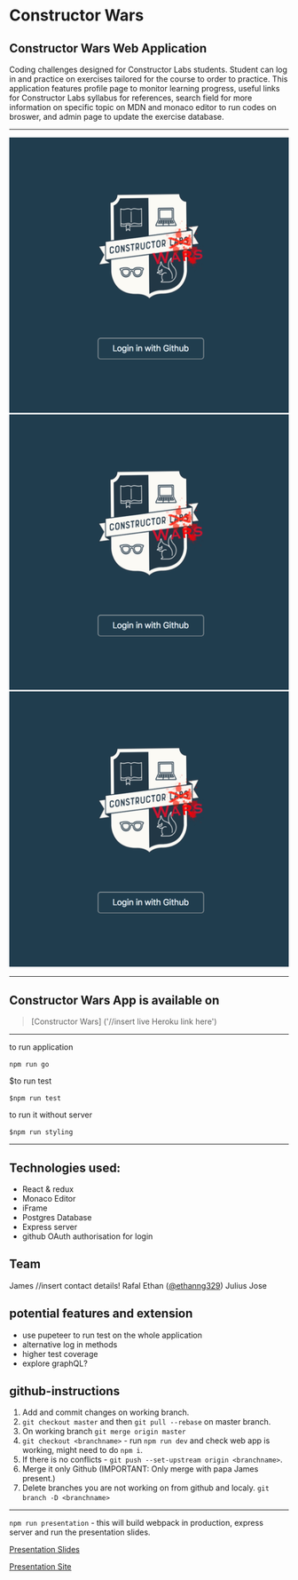 # Constructor Wars

## Constructor Wars Web Application

Coding challenges designed for Constructor Labs students. Student can log in and practice on exercises tailored for the course to order to practice. This application features profile page to monitor learning progress, useful links for Constructor Labs syllabus for references, search field for more information on specific topic on MDN and monaco editor to run codes on broswer, and admin page to update the exercise database.

---

<img  width ="600px" src="./presentation/screenshots/screenshot1.png" alt="login Page"></img>
<img  width ="600px" src="./presentation/screenshots/screenshot1.png" alt="dashboard"></img>
<img  width ="600px" src="./presentation/screenshots/screenshot1.png" alt="code editor" ></img>

---

## Constructor Wars App is available on

> [Constructor Wars] ('//insert live Heroku link here')

---

to run application

```
npm run go
```

$to run test

```
$npm run test
```

to run it without server

```
$npm run styling
```

---

## Technologies used:

- React & redux
- Monaco Editor
- iFrame
- Postgres Database
- Express server
- github OAuth authorisation for login

## Team

James //insert contact details!
Rafal
Ethan ([@ethanng329](https://twitter.com/Ethanng329))
Julius
Jose

## potential features and extension
 
- use pupeteer to run test on the whole application
- alternative log in methods
- higher test coverage
- explore graphQL?






## github-instructions

1.  Add and commit changes on working branch.
2.  `git checkout master` and then `git pull --rebase` on master branch.
3.  On working branch `git merge origin master`
4.  `git checkout <branchname>` - run `npm run dev` and check web app is working, might need to do `npm i`.
5.  If there is no conflicts - `git push --set-upstream origin <branchname>`.
6.  Merge it only Github (IMPORTANT: Only merge with papa James present.)
7.  Delete branches you are not working on from github and localy. `git branch -D <branchname>`

---

`npm run presentation` - this will build webpack in production, express server and run the presentation slides.

[Presentation Slides](http://127.0.0.1:8888)

[Presentation Site](http://127.0.0.1:8080)

